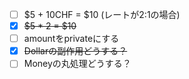 -[ ] $5 + 10CHF = $10 (レートが2:1の場合)
-[x] ~~$5 * 2 = $10~~
-[ ] amountをprivateにする
-[x] ~~Dollarの副作用どうする？~~
-[ ] Moneyの丸処理どうする？ 
